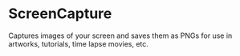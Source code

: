 # ScreenCapture
Captures images of your screen and saves them as PNGs for use in artworks, tutorials, time lapse movies, etc.
